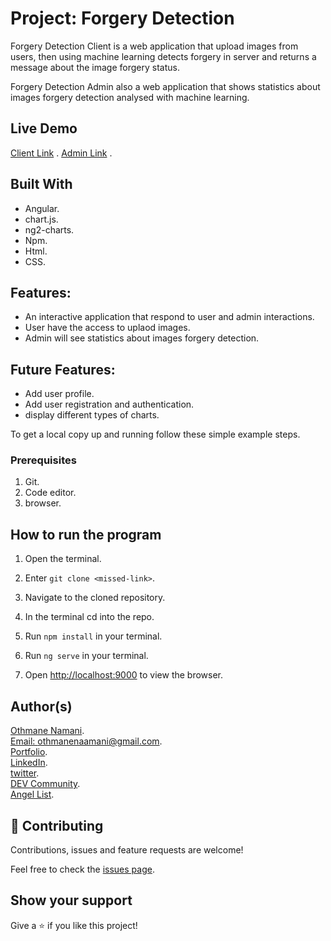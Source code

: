 # Project: Forgery Detection

Forgery Detection Client is a web application that upload images from users, then using machine learning detects forgery in server and returns a message about the image forgery status.

Forgery Detection Admin also a web application that shows statistics about images forgery detection analysed with machine learning.

## Live Demo

[Client Link](https://users-and-charts1.vercel.app/) .
[Admin Link](https://users-and-charts1.vercel.app/) .

## Built With

- Angular.
- chart.js.
- ng2-charts.
- Npm.
- Html.
- CSS.

## Features:

- An interactive application that respond to user and admin interactions.
- User have the access to uplaod images.
- Admin will see statistics about images forgery detection.

## Future Features:

- Add user profile.
- Add user registration and authentication.
- display different types of charts.

To get a local copy up and running follow these simple example steps.

### Prerequisites

1. Git.
2. Code editor.
3. browser.

## How to run the program

1. Open the terminal.

2. Enter `git clone <missed-link>`.

3. Navigate to the cloned repository.

4. In the terminal cd into the repo.

5. Run `npm install` in your terminal.

6. Run `ng serve` in your terminal.

7. Open [http://localhost:9000](http://localhost:9000) to view the browser.

## Author(s)

[Othmane Namani](https://github.com/othman-19/).  
[Email: othmanenaamani@gmail.com](mailto:othmanenaamani@gmail.com).  
[Portfolio](https://othman-19.github.io/my_portfolio/).  
[LinkedIn](https://www.linkedin.com/in/othman-namani/).  
[twitter](https://twitter.com/ONaamani).  
[DEV Community](https://dev.to/othman).  
[Angel List](https://angel.co/othmane-namani).

## 🤝 Contributing

Contributions, issues and feature requests are welcome!

Feel free to check the [issues page](issues/).

## Show your support

Give a ⭐️ if you like this project!
